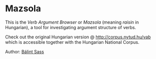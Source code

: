 # Mazsola
This is the *Verb Argument Browser* or *Mazsola*
(meaning *raisin* in Hungarian),
a tool for investigating argument structure of verbs.

Check out the original Hungarian version @ http://corpus.nytud.hu/vab
which is accessible together with the Hungarian National Corpus.

Author: [Bálint Sass](http://www.nytud.hu/oszt/korpusz/Sass_Balint.html)
